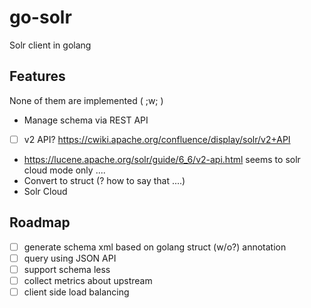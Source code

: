 # go-solr

Solr client in golang

## Features

None of them are implemented ( ;w; )

- Manage schema via REST API
 - [ ] v2 API? https://cwiki.apache.org/confluence/display/solr/v2+API
 - https://lucene.apache.org/solr/guide/6_6/v2-api.html seems to solr cloud mode only ....
- Convert to struct (? how to say that ....)
- Solr Cloud

## Roadmap

- [ ] generate schema xml based on golang struct (w/o?) annotation
- [ ] query using JSON API
- [ ] support schema less 
- [ ] collect metrics about upstream
- [ ] client side load balancing